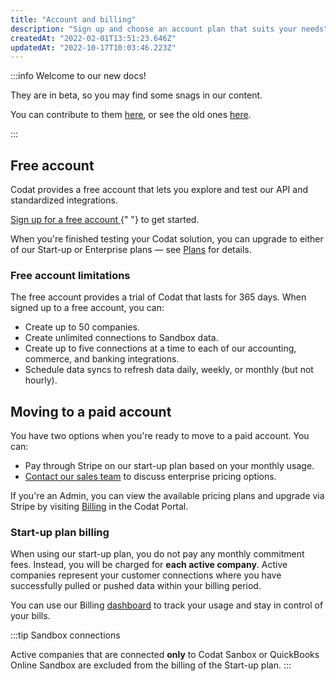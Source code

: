 ```yaml
---
title: "Account and billing"
description: "Sign up and choose an account plan that suits your needs"
createdAt: "2022-02-01T13:51:23.646Z"
updatedAt: "2022-10-17T10:03:46.223Z"
---
```


:::info Welcome to our new docs!

They are in beta, so you may find some snags in our content.

You can contribute to them <a href="https://github.com/codatio/codat-docs" target="_blank">here</a>, or see the old ones <a href="https://codat.readme.io/docs">here</a>.

:::

## Free account

Codat provides a free account that lets you explore and test our API and standardized integrations.

<p>
  <a className="external" href="https://signup.codat.io/" target="_blank">
    Sign up for a free account
  </a>{" "}
  to get started.
</p>

When you're finished testing your Codat solution, you can upgrade to either of our Start-up or Enterprise plans &mdash; see <a className="external" href="https://www.codat.io/plans/" target="_blank">Plans</a> for details.

### Free account limitations

The free account provides a trial of Codat that lasts for 365 days. When signed up to a free account, you can:

- Create up to 50 companies.
- Create unlimited connections to Sandbox data.
- Create up to five connections at a time to each of our accounting, commerce, and banking integrations.
- Schedule data syncs to refresh data daily, weekly, or monthly (but not hourly).

## Moving to a paid account

You have two options when you're ready to move to a paid account. You can:

- Pay through Stripe on our start-up plan based on your monthly usage.
- [Contact our sales team](https://www.codat.io/plans/#get-in-touch) to discuss enterprise pricing options.

If you're an Admin, you can view the available pricing plans and upgrade via Stripe by visiting <a href="https://app.codat.io/settings/billing" target="_blank">Billing</a> in the Codat Portal.

### Start-up plan billing

When using our start-up plan, you do not pay any monthly commitment fees. Instead, you will be charged for **each active company**. Active companies represent your customer connections where you have successfully pulled or pushed data within your billing period. 

You can use our Billing [dashboard](https://app.codat.io/settings/billing/usage) to track your usage and stay in control of your bills. 

:::tip Sandbox connections

Active companies that are connected **only** to Codat Sanbox or QuickBooks Online Sandbox are excluded from the billing of the Start-up plan.
:::
